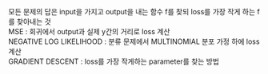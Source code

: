 모든 문제의 답은 input을 가지고 output을 내는 함수 f를 찾되 loss를 가장 작게 하는 f를 찾아내는 것<br/>
MSE : 회귀에서 output과 실제 y간의 거리로 loss 계산<br/>
NEGATIVE LOG LIKELIHOOD : 분류 문제에서 MULTINOMIAL 분포 가정 하에 loss 계산<br/>
GRADIENT DESCENT : loss를 가장 작게하는 parameter를 찾는 방법

